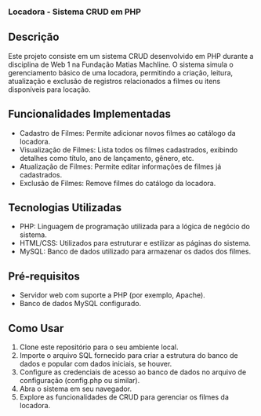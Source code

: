 ### Locadora - Sistema CRUD em PHP
## Descrição
Este projeto consiste em um sistema CRUD desenvolvido em PHP durante a disciplina de Web 1 na Fundação Matias Machline. O sistema simula o gerenciamento básico de uma locadora, permitindo a criação, leitura, atualização e exclusão de registros relacionados a filmes ou itens disponíveis para locação.

## Funcionalidades Implementadas
- Cadastro de Filmes: Permite adicionar novos filmes ao catálogo da locadora.
- Visualização de Filmes: Lista todos os filmes cadastrados, exibindo detalhes como título, ano de lançamento, gênero, etc.
- Atualização de Filmes: Permite editar informações de filmes já cadastrados.
- Exclusão de Filmes: Remove filmes do catálogo da locadora.
## Tecnologias Utilizadas
- PHP: Linguagem de programação utilizada para a lógica de negócio do sistema.
- HTML/CSS: Utilizados para estruturar e estilizar as páginas do sistema.
- MySQL: Banco de dados utilizado para armazenar os dados dos filmes.

## Pré-requisitos
- Servidor web com suporte a PHP (por exemplo, Apache).
- Banco de dados MySQL configurado.
## Como Usar
1. Clone este repositório para o seu ambiente local.
2. Importe o arquivo SQL fornecido para criar a estrutura do banco de dados e popular com dados iniciais, se houver.
3. Configure as credenciais de acesso ao banco de dados no arquivo de configuração (config.php ou similar).
4. Abra o sistema em seu navegador.
5. Explore as funcionalidades de CRUD para gerenciar os filmes da locadora.
